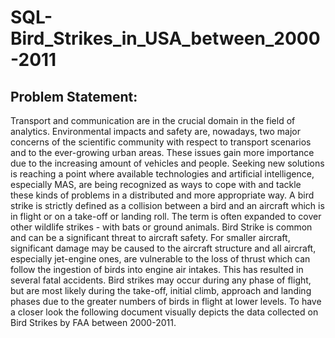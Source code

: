 # SQL-Bird_Strikes_in_USA_between_2000-2011

## Problem Statement:
Transport and communication are in the crucial domain in the field of analytics.
Environmental impacts and safety are, nowadays, two major concerns of the scientific
community with respect to transport scenarios and to the ever-growing urban areas.
These issues gain more importance due to the increasing amount of vehicles and
people. Seeking new solutions is reaching a point where available technologies and
artificial intelligence, especially MAS, are being recognized as ways to cope with and
tackle these kinds of problems in a distributed and more appropriate way.
A bird strike is strictly defined as a collision between a bird and an aircraft which is in
flight or on a take-off or landing roll. The term is often expanded to cover other wildlife
strikes - with bats or ground animals. Bird Strike is common and can be a significant
threat to aircraft safety. For smaller aircraft, significant damage may be caused to the
aircraft structure and all aircraft, especially jet-engine ones, are vulnerable to the loss
of thrust which can follow the ingestion of birds into engine air intakes. This has
resulted in several fatal accidents.
Bird strikes may occur during any phase of flight, but are most likely during the
take-off, initial climb, approach and landing phases due to the greater numbers of birds
in flight at lower levels. To have a closer look the following document visually depicts
the data collected on Bird Strikes by FAA between 2000-2011.
